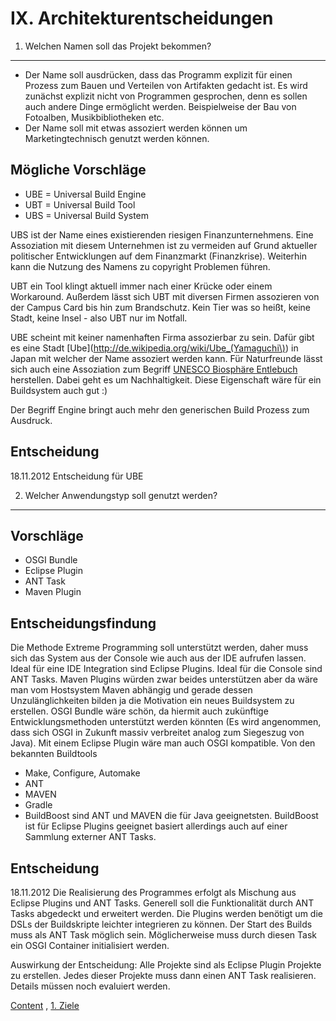 IX. Architekturentscheidungen
=============================

1. Welchen Namen soll das Projekt bekommen?
-------------------------------------------
+ Der Name soll ausdrücken, dass das Programm explizit für einen Prozess zum 
Bauen und Verteilen von Artifakten gedacht ist. Es wird zunächst explizit 
nicht von Programmen gesprochen, denn es sollen auch andere Dinge
ermöglicht werden. Beispielweise der Bau von Fotoalben, Musikbibliotheken etc.
+ Der Name soll mit etwas assoziert werden können um Marketingtechnisch genutzt
werden können. 

Mögliche Vorschläge
-------------------
+ UBE = Universal Build Engine
+ UBT = Universal Build Tool
+ UBS = Universal Build System

UBS ist der Name eines existierenden riesigen Finanzunternehmens. Eine 
Assoziation mit diesem Unternehmen ist zu vermeiden auf Grund aktueller 
politischer Entwicklungen auf dem Finanzmarkt (Finanzkrise). Weiterhin
kann die Nutzung des Namens zu copyright Problemen führen.

UBT ein Tool klingt aktuell immer nach einer Krücke oder einem Workaround. 
Außerdem lässt sich UBT mit diversen Firmen assozieren von der Campus Card bis
hin zum Brandschutz. Kein Tier was so heißt, keine Stadt, keine Insel - also
UBT nur im Notfall.

UBE scheint mit keiner namenhaften Firma assozierbar zu sein. Dafür gibt es eine
Stadt [Ube](http://de.wikipedia.org/wiki/Ube_(Yamaguchi\)) in Japan mit welcher 
der Name assoziert werden kann. Für Naturfreunde lässt sich auch eine 
Assoziation zum Begriff 
[UNESCO Biosphäre Entlebuch](http://www.biosphaere.ch/de/welcome.cfm) herstellen.
Dabei geht es um Nachhaltigkeit. Diese Eigenschaft wäre für ein Buildsystem
auch gut :)

Der Begriff Engine bringt auch mehr den generischen Build Prozess zum Ausdruck.

Entscheidung
------------
18.11.2012 Entscheidung für UBE


2. Welcher Anwendungstyp soll genutzt werden?
---------------------------------------------

Vorschläge
----------
+ OSGI Bundle
+ Eclipse Plugin
+ ANT Task
+ Maven Plugin

Entscheidungsfindung
--------------------
Die Methode Extreme Programming soll unterstützt werden, daher muss sich 
das System aus der Console wie auch aus der IDE aufrufen lassen. Ideal für
eine IDE Integration sind Eclipse Plugins. Ideal für die Console sind ANT Tasks.
Maven Plugins würden zwar beides unterstützen aber da wäre man vom Hostsystem
Maven abhängig und gerade dessen Unzulänglichkeiten bilden ja die Motivation ein
neues Buildsystem zu erstellen. OSGI Bundle wäre schön, da hiermit auch 
zukünftige Entwicklungsmethoden unterstützt werden könnten (Es wird angenommen,
dass sich OSGI in Zukunft massiv verbreitet analog zum Siegeszug von Java). Mit
einem Eclipse Plugin wäre man auch OSGI kompatible. 
Von den bekannten Buildtools
+ Make, Configure, Automake
+ ANT
+ MAVEN
+ Gradle
+ BuildBoost
sind ANT und MAVEN die für Java geeignetsten. BuildBoost ist für Eclipse Plugins 
geeignet basiert allerdings auch auf einer Sammlung externer ANT Tasks. 

Entscheidung
------------
18.11.2012 Die Realisierung des Programmes erfolgt als Mischung aus Eclipse 
Plugins und ANT Tasks. Generell soll die Funktionalität durch ANT Tasks abgedeckt
und erweitert werden. Die Plugins werden benötigt um die DSLs der Buildskripte
leichter integrieren zu können. Der Start des Builds muss als ANT Task möglich sein. 
Möglicherweise muss durch diesen Task ein OSGI Container initialisiert werden.

Auswirkung der Entscheidung:
Alle Projekte sind als Eclipse Plugin Projekte zu erstellen. Jedes dieser 
Projekte muss dann einen ANT Task realisieren. Details müssen noch evaluiert 
werden.



[Content](index.md) , [1. Ziele](1_Ziele.md) 